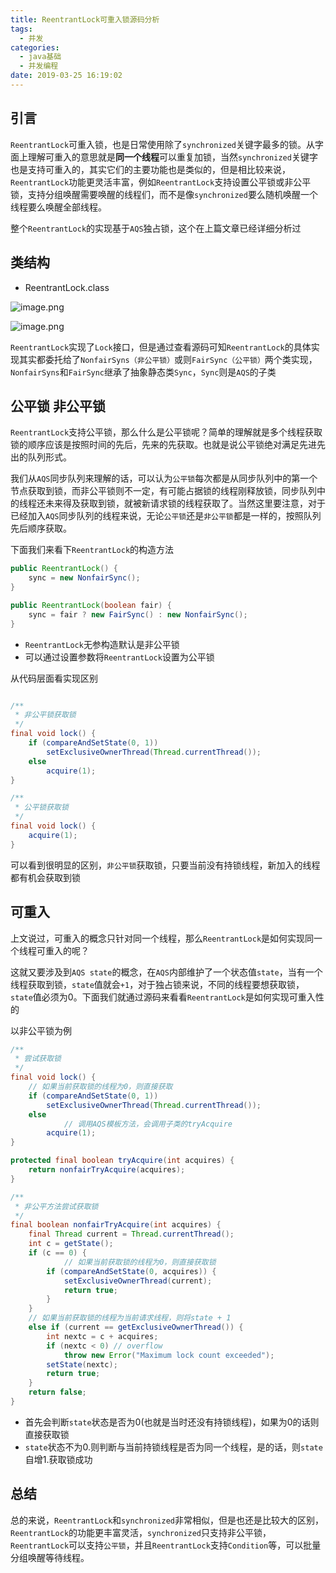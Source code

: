 ```yaml
---
title: ReentrantLock可重入锁源码分析
tags:
  - 并发
categories:
  - java基础
  - 并发编程
date: 2019-03-25 16:19:02
---
```


## 引言
`ReentrantLock`可重入锁，也是日常使用除了`synchronized`关键字最多的锁。从字面上理解可重入的意思就是**同一个线程**可以重复加锁，当然`synchronized`关键字也是支持可重入的，其实它们的主要功能也是类似的，但是相比较来说，`ReentrantLock`功能更灵活丰富，例如`ReentrantLock`支持设置公平锁或非公平锁，支持分组唤醒需要唤醒的线程们，而不是像`synchronized`要么随机唤醒一个线程要么唤醒全部线程。

整个`ReentrantLock`的实现基于`AQS`独占锁，这个在上篇文章已经详细分析过


## 类结构

* ReentrantLock.class

![image.png](https://upload-images.jianshu.io/upload_images/2717496-de0aa2e9894c7a7d.png?imageMogr2/auto-orient/strip%7CimageView2/2/w/1240)

![image.png](https://upload-images.jianshu.io/upload_images/2717496-94b5fd02f6a75420.png?imageMogr2/auto-orient/strip%7CimageView2/2/w/1240)

`ReentrantLock`实现了`Lock`接口，但是通过查看源码可知`ReentrantLock`的具体实现其实都委托给了`NonfairSyns（非公平锁）`或则`FairSync（公平锁）`两个类实现，`NonfairSyns`和`FairSync`继承了抽象静态类`Sync`，`Sync`则是`AQS`的子类


## 公平锁 非公平锁

`ReentrantLock`支持公平锁，那么什么是公平锁呢？简单的理解就是多个线程获取锁的顺序应该是按照时间的先后，先来的先获取。也就是说公平锁绝对满足先进先出的队列形式。

我们从`AQS`同步队列来理解的话，可以认为`公平锁`每次都是从同步队列中的第一个节点获取到锁，而非公平锁则不一定，有可能占据锁的线程刚释放锁，同步队列中的线程还未来得及获取到锁，就被新请求锁的线程获取了。当然这里要注意，对于已经加入`AQS`同步队列的线程来说，无论`公平锁`还是`非公平锁`都是一样的，按照队列先后顺序获取。

下面我们来看下`ReentrantLock`的构造方法

```java
public ReentrantLock() {
    sync = new NonfairSync();
}

public ReentrantLock(boolean fair) {
    sync = fair ? new FairSync() : new NonfairSync();
}
```
* `ReentrantLock`无参构造默认是非公平锁
* 可以通过设置参数将`ReentrantLock`设置为公平锁

从代码层面看实现区别

```java

/**
 * 非公平锁获取锁
 */
final void lock() {
    if (compareAndSetState(0, 1))
        setExclusiveOwnerThread(Thread.currentThread());
    else
        acquire(1);
}

/**
 * 公平锁获取锁
 */
final void lock() {
    acquire(1);
}
```

可以看到很明显的区别，`非公平锁`获取锁，只要当前没有持锁线程，新加入的线程都有机会获取到锁

## 可重入

上文说过，可重入的概念只针对同一个线程，那么`ReentrantLock`是如何实现同一个线程可重入的呢？

这就又要涉及到`AQS state`的概念，在`AQS`内部维护了一个状态值`state`，当有一个线程获取到锁，`state`值就会`+1`，对于独占锁来说，不同的线程要想获取锁，`state`值必须为0。下面我们就通过源码来看看`ReentrantLock`是如何实现可重入性的

以非公平锁为例

```java
/**
 * 尝试获取锁
 */
final void lock() {
    // 如果当前获取锁的线程为0，则直接获取
    if (compareAndSetState(0, 1))
        setExclusiveOwnerThread(Thread.currentThread());
    else
    		// 调用AQS模板方法，会调用子类的tryAcquire
        acquire(1);
}

protected final boolean tryAcquire(int acquires) {
    return nonfairTryAcquire(acquires);
}

/**
 * 非公平方法尝试获取锁
 */
final boolean nonfairTryAcquire(int acquires) {
    final Thread current = Thread.currentThread();
    int c = getState();
    if (c == 0) {
    		// 如果当前获取锁的线程为0，则直接获取锁
        if (compareAndSetState(0, acquires)) {
            setExclusiveOwnerThread(current);
            return true;
        }
    }
    // 如果当前获取锁的线程为当前请求线程，则将state + 1
    else if (current == getExclusiveOwnerThread()) {
        int nextc = c + acquires;
        if (nextc < 0) // overflow
            throw new Error("Maximum lock count exceeded");
        setState(nextc);
        return true;
    }
    return false;
}
```
* 首先会判断`state`状态是否为0(也就是当时还没有持锁线程)，如果为0的话则直接获取锁
* `state`状态不为0.则判断与当前持锁线程是否为同一个线程，是的话，则`state`自增1.获取锁成功


## 总结

总的来说，`ReentrantLock`和`synchronized`非常相似，但是也还是比较大的区别，`ReentrantLock`的功能更丰富灵活，`synchronized`只支持非公平锁，`ReentrantLock`可以支持`公平锁`，并且`ReentrantLock`支持`Condition`等，可以批量分组唤醒等待线程。


